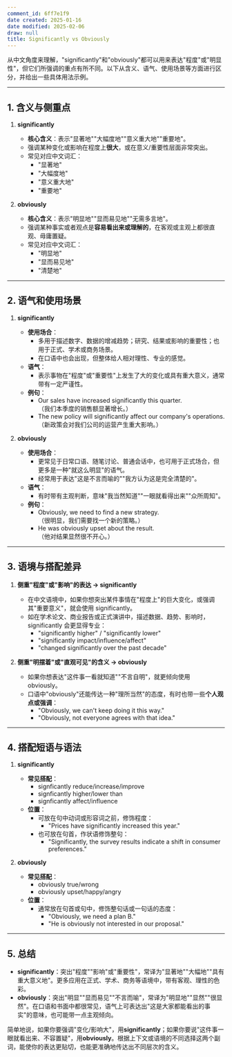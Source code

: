 ```yaml
---
comment_id: 6ff7e1f9
date created: 2025-01-16
date modified: 2025-02-06
draw: null
title: Significantly vs Obviously
---
```

从中文角度来理解，"significantly"和"obviously"都可以用来表达"程度"或"明显性"，但它们所强调的重点有所不同。以下从含义、语气、使用场景等方面进行区分，并给出一些具体用法示例。

---

## 1. 含义与侧重点

1. **significantly**  
   - **核心含义**：表示"显著地""大幅度地""意义重大地""重要地"。
   - 强调某种变化或影响在程度上**很大**，或在意义/重要性层面非常突出。
   - 常见对应中文词汇：
     - "显著地"  
     - "大幅度地"  
     - "意义重大地"  
     - "重要地"

2. **obviously**  
   - **核心含义**：表示"明显地""显而易见地""无需多言地"。
   - 强调某种事实或者观点是**容易看出来或理解的**，在客观或主观上都很直观、毋庸置疑。
   - 常见对应中文词汇：
     - "明显地"  
     - "显而易见地"  
     - "清楚地"

---

## 2. 语气和使用场景

1. **significantly**  
   - **使用场合**：
     - 多用于描述数字、数据的增减趋势；研究、结果或影响的重要性；也用于正式、学术或商务场景。
     - 在口语中也会出现，但整体给人相对理性、专业的感觉。
   - **语气**：
     - 表示事物在"程度"或"重要性"上发生了大的变化或具有重大意义，通常带有一定严谨性。
   - **例句**：
     - Our sales have increased significantly this quarter.  
（我们本季度的销售额显著增长。）
     - The new policy will significantly affect our company's operations.  
（新政策会对我们公司的运营产生重大影响。）

2. **obviously**  
   - **使用场合**：
     - 更常见于日常口语、随笔讨论、普通会话中，也可用于正式场合，但更多是一种"就这么明显"的语气。
     - 经常用于表达"这是不言而喻的""我方认为这是完全清楚的"。
   - **语气**：
     - 有时带有主观判断，意味"我当然知道""一眼就看得出来""众所周知"。
   - **例句**：
     - Obviously, we need to find a new strategy.  
（很明显，我们需要找一个新的策略。）
     - He was obviously upset about the result.  
（他对结果显然很不开心。）

---

## 3. 语境与搭配差异

1. **侧重"程度"或"影响"的表达 → significantly**  
   - 在中文语境中，如果你想突出某件事情在"程度上"的巨大变化，或强调其"重要意义"，就会使用 significantly。
   - 如在学术论文、商业报告或正式演讲中，描述数据、趋势、影响时，significantly 会更显得专业：
     - "significantly higher" / "significantly lower"  
     - "significantly impact/influence/affect"  
     - "changed significantly over the past decade"  

2. **侧重"明摆着"或"直观可见"的含义 → obviously**  
   - 如果你想表达"这件事一看就知道""不言自明"，就更倾向使用 obviously。
   - 口语中"obviously"还能传达一种"理所当然"的态度，有时也带一些**个人观点或强调**：
     - "Obviously, we can't keep doing it this way."  
     - "Obviously, not everyone agrees with that idea."  

---

## 4. 搭配短语与语法

1. **significantly**  
   - **常见搭配**：
     - signficantly reduce/increase/improve  
     - signficantly higher/lower than  
     - signficantly affect/influence  
   - **位置**：
     - 可放在句中动词或形容词之前，修饰程度：
       - "Prices have significantly increased this year."  
     - 也可放在句首，作状语修饰整句：
       - "Significantly, the survey results indicate a shift in consumer preferences."  

2. **obviously**  
   - **常见搭配**：
     - obviously true/wrong  
     - obviously upset/happy/angry  
   - **位置**：
     - 通常放在句首或句中，修饰整句话或一句话的态度：
       - "Obviously, we need a plan B."  
       - "He is obviously not interested in our proposal."  

---

## 5. 总结

- **significantly**：突出"程度""影响"或"重要性"，常译为"显著地""大幅地""具有重大意义地"。更多应用在正式、学术、商务等语境中，带有客观、理性的色彩。
- **obviously**：突出"明显""显而易见""不言而喻"，常译为"明显地""显然""很显然"。在口语和书面中都很常见，语气上可表达出"这是大家都能看出的事实"的意味，也可能带一点主观倾向。

简单地说，如果你要强调"变化/影响大"，用**significantly**；如果你要说"这件事一眼就看出来、不容置疑"，用**obviously**。根据上下文或语境的不同选择这两个副词，能使你的表达更贴切，也能更准确地传达出不同层次的含义。
